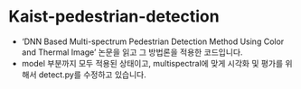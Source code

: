 # Kaist-pedestrian-detection
-  ‘DNN Based Multi-spectrum Pedestrian Detection Method Using Color and Thermal Image’ 논문을 읽고 그 방법론을 적용한 코드입니다. 
- model 부분까지 모두 적용된 상태이고, multispectral에 맞게 시각화 및 평가를 위해서 detect.py를 수정하고 있습니다.

